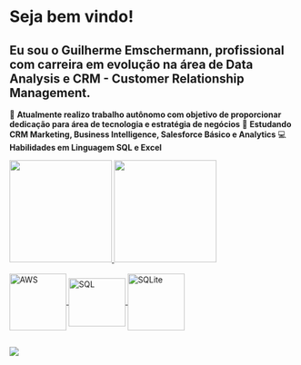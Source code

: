 # Seja bem vindo!
## Eu sou o Guilherme Emschermann, profissional com carreira em evolução na área de Data Analysis e CRM - Customer Relationship Management.

💼 **Atualmente realizo trabalho autônomo com objetivo de proporcionar dedicação para área de tecnologia e estratégia de negócios**
📖 **Estudando CRM Marketing, Business Intelligence, Salesforce Básico e Analytics**
💻 **Habilidades em Linguagem SQL e Excel**

<div>
  <a href="https://github.com/guilherme-emschermann">
  <img height="180em" src="https://github-readme-stats.vercel.app/api?username=guilherme-emschermann&show_icons=true&theme=dark&include_all_commits=true&count_private=true"/>
  <img height="180em" src="https://github-readme-stats.vercel.app/api/top-langs/?username=guilherme-emschermann&layout=compact&langs_count=16&theme=dark"/>
</div>
    
<div style="display: inline_block"><br>
  <img align="center" alt="AWS" height="100" width="100" src="https://cdn.jsdelivr.net/gh/devicons/devicon/icons/amazonwebservices/amazonwebservices-original-wordmark.svg"/>
  <img align="center" alt="SQL" height="85" width="100" src="https://cdn.jsdelivr.net/gh/devicons/devicon/icons/microsoftsqlserver/microsoftsqlserver-plain-wordmark.svg"/>
  <img align="center" alt="SQLite" height="100" width="100" src="https://cdn.jsdelivr.net/gh/devicons/devicon/icons/sqlite/sqlite-original-wordmark.svg"/>
  </div>

  ##

  <div>
    <a href="https://www.linkedin.com/in/guilherme-emschermann/" target="_blank"><img src="https://img.shields.io/badge/-LinkedIn-%230077B5?style=for-the-badge&logo=linkedin&logoColor=white" target="_blank"></a>
  </div>
